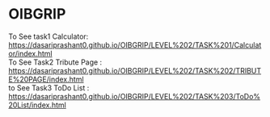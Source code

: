 # OIBGRIP
To See task1 Calculator: https://dasariprashant0.github.io/OIBGRIP/LEVEL%202/TASK%201/Calculator/index.html <br>
To See Task2 Tribute Page : https://dasariprashant0.github.io/OIBGRIP/LEVEL%202/TASK%202/TRIBUTE%20PAGE/index.html <br>
to See Task3 ToDo List : https://dasariprashant0.github.io/OIBGRIP/LEVEL%202/TASK%203/ToDo%20List/index.html
